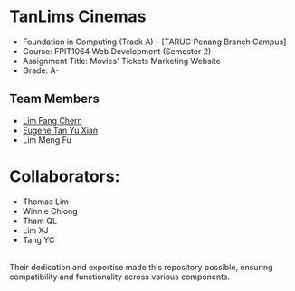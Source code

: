 # TanLims Cinemas

- Foundation in Computing (Track A) - [TARUC Penang Branch Campus]
- Course: FPIT1064 Web Development (Semester 2)
- Assignment Title: Movies' Tickets Marketing Website
- Grade: A-

## Team Members

 - [Lim Fang Chern](https://github.com/thomaslimfc)
 - [Eugene Tan Yu Xian](https://github.com/Eugenetyx)
 - Lim Meng Fu



# Collaborators:
- Thomas Lim
- Winnie Chiong
- Tham QL
- Lim XJ
- Tang YC
<br>
Their dedication and expertise made this repository possible, ensuring compatibility and functionality across various components.
